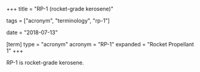 +++
title = "RP-1 (rocket-grade kerosene)"

tags = ["acronym", "terminology", "rp-1"]

date = "2018-07-13"

[term]
type = "acronym"
acronym = "RP-1"
expanded = "Rocket Propellant 1"
+++

RP-1 is rocket-grade kerosene.

<!--more-->
